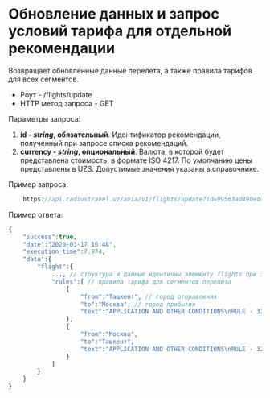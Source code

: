 Обновление данных и запрос условий тарифа для отдельной рекомендации
====================================================================

Возвращает обновленные данные перелета, а также правила тарифов для всех сегментов.

* Роут - /flights/update
* HTTP метод запроса - GET

Параметры запроса:

1. **id - *string*, обязательный**. Идентификатор рекомендации, полученный при запросе списка рекомендаций.
2. **currency - *string*, опциональный**. Валюта, в которой будет представлена стоимость, в формате ISO 4217. По умолчанию цены представлены в UZS. Допустимые значения указаны в справочнике.

Пример запроса:

```php
    https://api.radiustravel.uz/avia/v1/flights/update?id=99563ad490edc64ef6f0ca0800d36187&token=klmnPYz52MUJPH1ZsPXw
```

Пример ответа:

```php
{
    "success":true,
    "date":"2020-03-17 16:48",
    "execution_time":7.974,
    "data":{
        "flight":{
            ..., // структура и данные идентичны элементу flights при запросе списка рекомендаций
            "rules":[ // правила тарифа для сегментов перелета
                {
                    "from":"Ташкент", // город отправления
                    "to":"Москва", // город прибытия
                    "text":"APPLICATION AND OTHER CONDITIONS\nRULE - 327/ES01 ..." // текст правил тарифа
                },
                {
                    "from":"Москва",
                    "to":"Ташкент",
                    "text":"APPLICATION AND OTHER CONDITIONS\nRULE - 327/ES01 ..."
                }
            ]
        }
    }
}
```